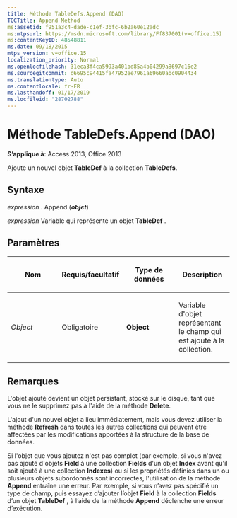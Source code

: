 ```yaml
---
title: Méthode TableDefs.Append (DAO)
TOCTitle: Append Method
ms:assetid: f951a3c4-dade-c1ef-3bfc-6b2a60e12adc
ms:mtpsurl: https://msdn.microsoft.com/library/Ff837001(v=office.15)
ms:contentKeyID: 48548811
ms.date: 09/18/2015
mtps_version: v=office.15
localization_priority: Normal
ms.openlocfilehash: 31eca3f4ca5993a401bd85a4b04299a8697c16e2
ms.sourcegitcommit: d6695c94415fa47952ee7961a69660abc0904434
ms.translationtype: Auto
ms.contentlocale: fr-FR
ms.lasthandoff: 01/17/2019
ms.locfileid: "28702788"
---
```

# <a name="tabledefsappend-method-dao"></a>Méthode TableDefs.Append (DAO)

**S’applique à**: Access 2013, Office 2013

Ajoute un nouvel objet **TableDef** à la collection **TableDefs**.

## <a name="syntax"></a>Syntaxe

*expression* . Append (***objet***)

*expression* Variable qui représente un objet **TableDef** .

## <a name="parameters"></a>Paramètres

<table>
<colgroup>
<col style="width: 25%" />
<col style="width: 25%" />
<col style="width: 25%" />
<col style="width: 25%" />
</colgroup>
<thead>
<tr class="header">
<th><p>Nom</p></th>
<th><p>Requis/facultatif</p></th>
<th><p>Type de données</p></th>
<th><p>Description</p></th>
</tr>
</thead>
<tbody>
<tr class="odd">
<td><p><em>Object</em></p></td>
<td><p>Obligatoire</p></td>
<td><p><strong>Object</strong></p></td>
<td><p>Variable d'objet représentant le champ qui est ajouté à la collection.</p></td>
</tr>
</tbody>
</table>


## <a name="remarks"></a>Remarques

L'objet ajouté devient un objet persistant, stocké sur le disque, tant que vous ne le supprimez pas à l'aide de la méthode **Delete**.

L'ajout d'un nouvel objet a lieu immédiatement, mais vous devez utiliser la méthode **Refresh** dans toutes les autres collections qui peuvent être affectées par les modifications apportées à la structure de la base de données.

Si l'objet que vous ajoutez n'est pas complet (par exemple, si vous n'avez pas ajouté d'objets **Field** à une collection **Fields** d'un objet **Index** avant qu'il soit ajouté à une collection **Indexes**) ou si les propriétés définies dans un ou plusieurs objets subordonnés sont incorrectes, l'utilisation de la méthode **Append** entraîne une erreur. Par exemple, si vous n’avez pas spécifié un type de champ, puis essayez d’ajouter l’objet **Field** à la collection **Fields** d’un objet **TableDef** , à l’aide de la méthode **Append** déclenche une erreur d’exécution.


